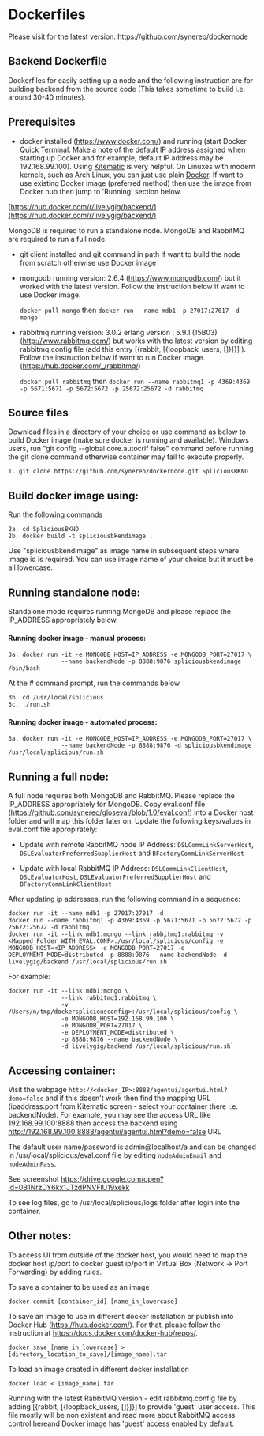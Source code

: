 # Dockerfiles 

Please visit for the latest version: https://github.com/synereo/dockernode

## Backend Dockerfile

Dockerfiles for easily setting up a node and the following instruction are for building backend from the source code (This takes sometime to build i.e. around 30-40 minutes). 

## Prerequisites
 * docker installed (https://www.docker.com/) and running (start Docker Quick Terminal. Make a note of the default IP address assigned when starting up Docker and for example, default IP address may be 192.168.99.100). Using  [Kitematic](https://docs.docker.com/kitematic/) is very helpful. On Linuxes with modern kernels, such as Arch Linux, you can just use plain [Docker](https://wiki.archlinux.org/index.php/Docker). If want to use existing Docker image (preferred method) then use the image from Docker hub then jump to 'Running' section below. 

  [https://hub.docker.com/r/livelygig/backend/](https://hub.docker.com/r/livelygig/backend/)
  
  MongoDB is required to run a standalone node. MongoDB and RabbitMQ are required to run a full node.
  
 * git client installed and git command in path if want to build the node from scratch otherwise use Docker image
 * mongodb running version: 2.6.4 (https://www.mongodb.com/) but it worked with the latest version. Follow the instruction below if want to use Docker image. 

    `docker pull mongo` then 
    `docker run --name mdb1 -p 27017:27017 -d mongo`

 - rabbitmq running version: 3.0.2 erlang version : 5.9.1 (15B03) (http://www.rabbitmq.com/) but works with the latest version by editing rabbitmq.config file (add this entry [{rabbit, [{loopback\_users, []}]}] ). Follow the instruction below if want to run Docker image. (https://hub.docker.com/_/rabbitmq/) 

    `docker pull rabbitmq` then 
    `docker run --name rabbitmq1 -p 4369:4369 -p 5671:5671 -p 5672:5672 -p 25672:25672 -d rabbitmq`

## Source files
Download files in a directory of your choice or use command as below to build Docker image (make sure docker is running and available). Windows users, run "git config --global core.autocrlf false" command before running the git clone command otherwise container may fail to execute properly.

    1. git clone https://github.com/synereo/dockernode.git SpliciousBKND

## Build docker image using: 
Run the following commands

    2a. cd SpliciousBKND
    2b. docker build -t spliciousbkendimage . 

  Use "spliciousbkendimage" as image name in subsequent steps where image id is required. You can use image name of your choice but it must be all lowercase. 
 
## Running standalone node:
Standalone mode requires running MongoDB and please replace the IP_ADDRESS appropriately below.

#### Running docker image - manual process: 

    3a. docker run -it -e MONGODB_HOST=IP_ADDRESS -e MONGODB_PORT=27017 \
                   --name backendNode -p 8888:9876 spliciousbkendimage /bin/bash
  
At the # command prompt, run the commands below
    
    3b. cd /usr/local/splicious
    3c. ./run.sh
  
#### Running docker image - automated process: 

    3a. docker run -it -e MONGODB_HOST=IP_ADDRESS -e MONGODB_PORT=27017 \
                   --name backendNode -p 8888:9876 -d spliciousbkendimage /usr/local/splicious/run.sh

## Running a full node:
A full  node requires both MongoDB and RabbitMQ. Please replace the IP_ADDRESS appropriately for MongoDB. Copy eval.conf file (https://github.com/synereo/gloseval/blob/1.0/eval.conf) into a Docker host folder and will map this folder later on. Update the following keys/values in eval.conf file appropirately:

- Update with remote RabbitMQ node IP Address: `DSLCommLinkServerHost`, `DSLEvaluatorPreferredSupplierHost` and  `BFactoryCommLinkServerHost`

- Update with local RabbitMQ IP Address: `DSLCommLinkClientHost`, `DSLEvaluatorHost`, `DSLEvaluatorPreferredSupplierHost` and `BFactoryCommLinkClientHost`

After updating ip addresses, run the following command in a sequence: 

    docker run -it --name mdb1 -p 27017:27017 -d 
    docker run --name rabbitmq1 -p 4369:4369 -p 5671:5671 -p 5672:5672 -p 25672:25672 -d rabbitmq 
    docker run -it --link mdb1:mongo --link rabbitmq1:rabbitmq -v <Mapped_Folder_WITH_EVAL.CONF>:/usr/local/splicious/config -e MONGODB_HOST=<IP_ADDRESS> -e MONGODB_PORT=27017 -e DEPLOYMENT_MODE=distributed -p 8888:9876 --name backendNode -d livelygig/backend /usr/local/splicious/run.sh
  
  For example:
  ```
  docker run -it --link mdb1:mongo \
                 --link rabbitmq1:rabbitmq \
                 -v /Users/n/tmp/dockerspliciousconfig>:/usr/local/splicious/config \
                 -e MONGODB_HOST=192.168.99.100 \
                 -e MONGODB_PORT=27017 \
                 -e DEPLOYMENT_MODE=distributed \
                 -p 8888:9876 --name backendNode \
                 -d livelygig/backend /usr/local/splicious/run.sh`
  ```
## Accessing container:

Visit the webpage `http://<docker_IP>:8888/agentui/agentui.html?demo=false` and if this doesn't work then find the mapping URL (ipaddress:port from Kitematic screen - select your container there i.e. backendNode). For example, you may see the access URL like 192.168.99.100:8888 then access the backend using http://192.168.99.100:8888/agentui/agentui.html?demo=false URL

The default user name/password is admin@localhost/a and can be changed in /usr/local/splicious/eval.conf file by editing `nodeAdminEmail` and `nodeAdminPass`.

See screenshot 
https://drive.google.com/open?id=0B1NrzDY6kx1JTzdPNVFlU19xekk

To see log files, go to /usr/local/splicious/logs folder after login into the container.

## Other notes:
To access UI from outside of the docker host, you would need to map the docker host ip/port to docker guest ip/port in Virtual Box (Network -> Port Forwarding) by adding rules.

To save a container to be used as an image

    docker commit [container_id] [name_in_lowercase]

To save an image to use in different docker installation or publish into Docker Hub (https://hub.docker.com/). For that, please follow the instruction at https://docs.docker.com/docker-hub/repos/.

    docker save [name_in_lowercase] > [directory_location_to_save]/[image_name].tar

To load an image created in different docker installation 

    docker load < [image_name].tar

Running with the latest RabbitMQ version - edit rabbitmq.config file by adding [{rabbit, [{loopback_users, []}]}] to provide 'guest' user access. This file mostly will be non existent and read more about RabbitMQ access control [here](https://www.rabbitmq.com/access-control.html)and Docker image has 'guest' access enabled by default.

